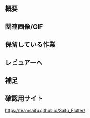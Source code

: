 ## 概要

<!-- 変更した内容などを皆さんに伝えてください。 -->

## 関連画像/GIF

<!-- スクリーンショットやGIFなどがあれば貼り付けてください。 -->
<!-- Memo: Win + Shift + S / ⌘ + Shift + 4 -->

## 保留している作業

<!-- 何か保留中の作業があるなら書いておいてください。 -->

## レビュアーへ

<!-- レビュアーに伝えたいことがなにかあれば書いておいてください。 -->

## 補足

<!-- 補足があれば書いておいてください。 -->

## 確認用サイト

<!-- アプリの確認をする必要がない場合は、消してください。 -->
https://teamsaifu.github.io/Saifu_Flutter/

<!-- いらない項目は消去してください。 -->
